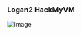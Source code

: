 <h3> Logan2 HackMyVM </h3>

![image](https://github.com/h4ckyou/h4ckyou.github.io/assets/127159644/6ee416e6-9dff-4e7d-b716-f675dda98ad4)
